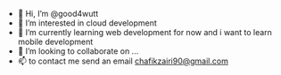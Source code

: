 - 👋 Hi, I’m @good4wutt
- 👀 I’m interested in  cloud development
- 🌱 I’m currently learning web development for now and  i want to learn mobile development
- 💞️ I’m looking to collaborate on ...
- 📫 to contact me send an email chafikzairi90@gmail.com

<!---
good4wutt/good4wutt is a ✨ special ✨ repository because its `README.md` (this file) appears on your GitHub profile.
You can click the Preview link to take a look at your changes.
--->
